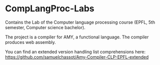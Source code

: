 # CompLangProc-Labs
Contains the Lab of the Computer language processing course (EPFL, 5th semester, Computer science bachelor).

The project is a compiler for AMY, a functional language. The compiler produces web assembly.


You can find an extended version handling list comprehensions here:
https://github.com/samuelchassot/Amy-Compiler-CLP-EPFL-extended
